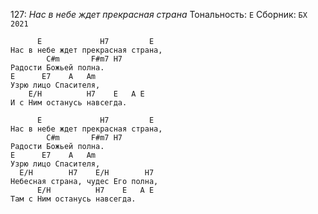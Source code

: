 127: *Нас в небе ждет прекрасная страна*
Тональность: `E`
Сборник: `БХ 2021`

```Куплет
      E             H7         E
Нас в небе ждет прекрасная страна,
        C#m       F#m7 H7
Радости Божьей полна. 
E      E7    A   Am
Узрю лицо Спасителя,
    E/H          H7    E   A E
И с Ним останусь навсегда. 
```

```Повторить
      E             H7         E
Нас в небе ждет прекрасная страна,
        C#m       F#m7 H7
Радости Божьей полна. 
E      E7    A   Am
Узрю лицо Спасителя,
  E/H        H7    E/H        H7
Небесная страна, чудес Его полна,
      E/H          H7    E   A E
Там с Ним останусь навсегда.   
```